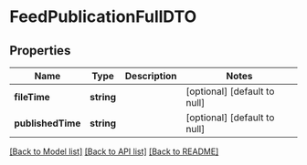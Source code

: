 # FeedPublicationFullDTO

## Properties
Name | Type | Description | Notes
------------ | ------------- | ------------- | -------------
**fileTime** | **string** |  | [optional] [default to null]
**publishedTime** | **string** |  | [optional] [default to null]

[[Back to Model list]](../README.md#documentation-for-models) [[Back to API list]](../README.md#documentation-for-api-endpoints) [[Back to README]](../README.md)


